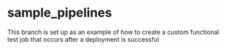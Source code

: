 # sample_pipelines

This branch is set up as an example of how to create a custom functional test job that occurs after a deployment is successful
